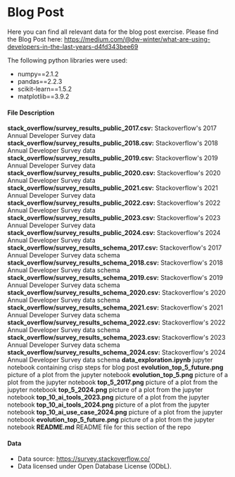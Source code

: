 # Blog Post

Here you can find all relevant data for the blog post exercise.
Please find the Blog Post here: https://medium.com/@dw-winter/what-are-using-developers-in-the-last-years-d4fd343bee69

The following python libraries were used:
- numpy==2.1.2
- pandas==2.2.3
- scikit-learn==1.5.2
- matplotlib==3.9.2

#### File Description

**stack_overflow/survey_results_public_2017.csv:** Stackoverflow's 2017 Annual Developer Survey data
**stack_overflow/survey_results_public_2018.csv:** Stackoverflow's 2018 Annual Developer Survey data
**stack_overflow/survey_results_public_2019.csv:** Stackoverflow's 2019 Annual Developer Survey data
**stack_overflow/survey_results_public_2020.csv:** Stackoverflow's 2020 Annual Developer Survey data
**stack_overflow/survey_results_public_2021.csv:** Stackoverflow's 2021 Annual Developer Survey data
**stack_overflow/survey_results_public_2022.csv:** Stackoverflow's 2022 Annual Developer Survey data
**stack_overflow/survey_results_public_2023.csv:** Stackoverflow's 2023 Annual Developer Survey data
**stack_overflow/survey_results_public_2024.csv:** Stackoverflow's 2024 Annual Developer Survey data
**stack_overflow/survey_results_schema_2017.csv:** Stackoverflow's 2017 Annual Developer Survey data schema
**stack_overflow/survey_results_schema_2018.csv:** Stackoverflow's 2018 Annual Developer Survey data schema
**stack_overflow/survey_results_schema_2019.csv:** Stackoverflow's 2019 Annual Developer Survey data schema
**stack_overflow/survey_results_schema_2020.csv:** Stackoverflow's 2020 Annual Developer Survey data schema
**stack_overflow/survey_results_schema_2021.csv:** Stackoverflow's 2021 Annual Developer Survey data schema
**stack_overflow/survey_results_schema_2022.csv:** Stackoverflow's 2022 Annual Developer Survey data schema
**stack_overflow/survey_results_schema_2023.csv:** Stackoverflow's 2023 Annual Developer Survey data schema
**stack_overflow/survey_results_schema_2024.csv:** Stackoverflow's 2024 Annual Developer Survey data schema
**data_exploration.ipynb** jupyter notebook containing crisp steps for blog post
**evolution_top_5_future.png** picture of a plot from the jupyter notebook
**evolution_top_5.png** picture of a plot from the jupyter notebook
**top_5_2017.png** picture of a plot from the jupyter notebook
**top_5_2024.png** picture of a plot from the jupyter notebook
**top_10_ai_tools_2023.png** picture of a plot from the jupyter notebook
**top_10_ai_tools_2024.png** picture of a plot from the jupyter notebook
**top_10_ai_use_case_2024.png** picture of a plot from the jupyter notebook
**evolution_top_5_future.png** picture of a plot from the jupyter notebook
**README.md** README file for this section of the repo

#### Data
- Data source: https://survey.stackoverflow.co/
- Data licensed under Open Database License (ODbL).